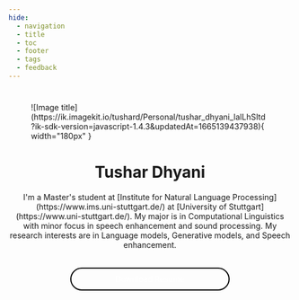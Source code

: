 ```yaml
---
hide:
  - navigation
  - title
  - toc
  - footer
  - tags
  - feedback
---
```

#
<style>
body p{
max-width: 800px;
text-align:justify
}
img{
  border-radius: 50%;
}

#lead{
  margin:25px;
	position:relative;
	padding:25px;
	overflow:visible;
}
#lead-content{
	position:absolute;
	z-index:10;
	top:50%;
	left:50%;
	-webkit-transform:translate(-50%, -50%);
	transform:translate(-50%, -50%);
	text-align:center

}

.btn-rounded-white{
	display:inline-block;
	color:#fff;
	padding:10px 15px;
	margin: 5px 10px 0px 10px;
	border:2px solid #000;
	border-radius:25px;
  width: 250px;
	text-decoration:none;
}
.btn-rounded-white:hover{
	color: #17a589 ;
	background:#E9E9E9;
	text-decoration:none;
}
</style>


<!-- <div class="container">       
  <img src="https://ik.imagekit.io/tushard/Personal/20220608_161519_tight_crop_Y-30atN30.jpg?ik-sdk-version=javascript-1.4.3&updatedAt=1665080526838" class="rounded-circle mx-auto d-block" alt="Cinque Terre" width="250"> 
</div> -->



<figure markdown >
  ![Image title](https://ik.imagekit.io/tushard/Personal/tushar_dhyani_lalLhSItd?ik-sdk-version=javascript-1.4.3&updatedAt=1665139437938){ width="180px" }
  <figcaption></figcaption>
</figure>

<center>
<h1>Tushar Dhyani</h1>
<div max_width="200px" markdown >
I'm a Master's student at [Institute for Natural Language Processing](https://www.ims.uni-stuttgart.de/) at [University of Stuttgart](https://www.uni-stuttgart.de/).
My major is in Computational Linguistics with minor focus in speech enhancement and sound processing. 
My research interests are in Language models, Generative models, and Speech enhancement.

</div>

<div id="lead">
  <div id="lead-content">
      <a href="./files/Tushar_dhyani_cv.pdf" target="_blank" class="btn-rounded-white">Download Resume</a> 
  </div>
</div>

</center>



